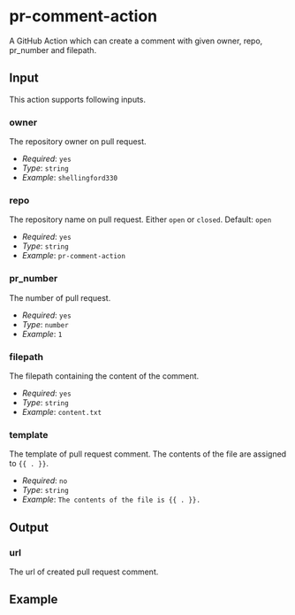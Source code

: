 # pr-comment-action

A GitHub Action which can create a comment with given owner, repo, pr_number and filepath.

## Input

This action supports following inputs.

### owner

The repository owner on pull request.

- _Required_: `yes`
- _Type_: `string`
- _Example_: `shellingford330`

### repo

The repository name on pull request. Either `open` or `closed`. Default: `open`

- _Required_: `yes`
- _Type_: `string`
- _Example_: `pr-comment-action`

### pr_number

The number of pull request.

- _Required_: `yes`
- _Type_: `number`
- _Example_: `1`

### filepath

The filepath containing the content of the comment.

- _Required_: `yes`
- _Type_: `string`
- _Example_: `content.txt`

### template

The template of pull request comment. The contents of the file are assigned to `{{ . }}`.

- _Required_: `no`
- _Type_: `string`
- _Example_: `The contents of the file is {{ . }}.`

## Output

### url

The url of created pull request comment.

## Example

```yaml

```
